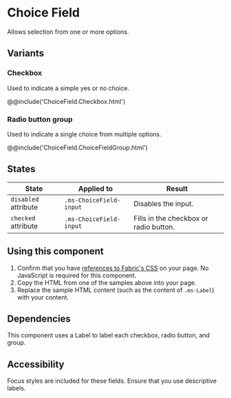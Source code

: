 # Choice Field
Allows selection from one or more options.

## Variants

### Checkbox
Used to indicate a simple yes or no choice.

@@include('ChoiceField.Checkbox.html')

### Radio button group
Used to indicate a single choice from multiple options.

@@include('ChoiceField.ChoiceFieldGroup.html')

## States
State | Applied to | Result
 --- | --- | ---
`disabled` attribute | `.ms-ChoiceField-input` | Disables the input.
`checked` attribute | `.ms-ChoiceField-input` | Fills in the checkbox or radio button.

## Using this component
<!-- @todo Create a page showing how to import fabric.css, fabric.components.css, and jquery.fabric.js onto a page. -->
1. Confirm that you have [references to Fabric's CSS]() on your page. No JavaScript is required for this component.
2. Copy the HTML from one of the samples above into your page.
3. Replace the sample HTML content (such as the content of `.ms-Label`) with your content.

## Dependencies
This component uses a Label to label each checkbox, radio button, and group.

## Accessibility
Focus styles are included for these fields. Ensure that you use descriptive labels.
